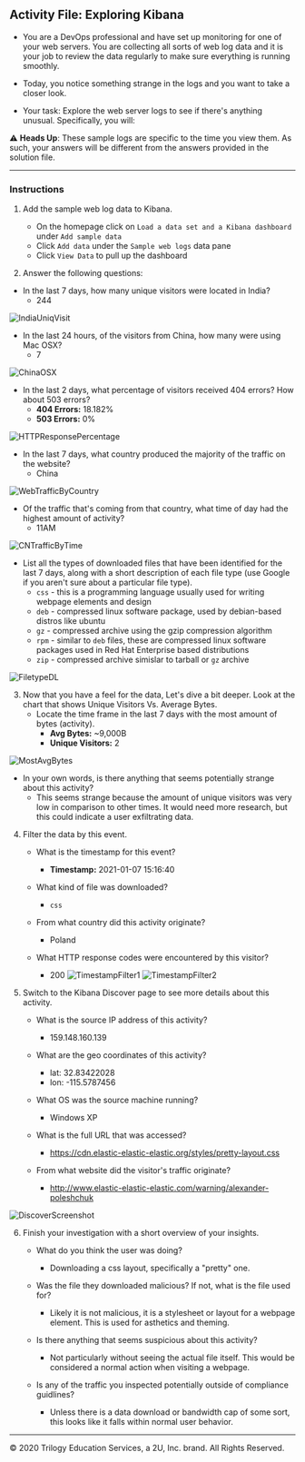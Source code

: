 ## Activity File: Exploring Kibana

* You are a DevOps professional and have set up monitoring for one of your web servers. You are collecting all sorts of web log data and it is your job to review the data regularly to make sure everything is running smoothly. 

* Today, you notice something strange in the logs and you want to take a closer look.

* Your task: Explore the web server logs to see if there's anything unusual. Specifically, you will:

:warning: **Heads Up**: These sample logs are specific to the time you view them. As such, your answers will be different from the answers provided in the solution file. 

---

### Instructions

1. Add the sample web log data to Kibana.
    - On the homepage click on `Load a data set and a Kibana dashboard` under `Add sample data`
    - Click `Add data` under the `Sample web logs` data pane
    - Click `View Data` to pull up the dashboard

2. Answer the following questions:

  - In the last 7 days, how many unique visitors were located in India?
      - 244

![IndiaUniqVisit](Images/Kibana/screen1.png)

  - In the last 24 hours, of the visitors from China, how many were using Mac OSX?
      - 7

![ChinaOSX](Images/Kibana/screen2.png)

  - In the last 2 days, what percentage of visitors received 404 errors? How about 503 errors?
      - **404 Errors:** 18.182%
      - **503 Errors:** 0%

![HTTPResponsePercentage](Images/Kibana/screen3.png)

  - In the last 7 days, what country produced the majority of the traffic on the website?
      - China

![WebTrafficByCountry](Images/Kibana/screen4.png)

  - Of the traffic that's coming from that country, what time of day had the highest amount of activity?
      - 11AM

![CNTrafficByTime](Images/Kibana/screen5.png)


  - List all the types of downloaded files that have been identified for the last 7 days, along with a short description of each file type (use Google if you aren't sure about a particular file type).
      - `css` - this is a programming language usually used for writing
          webpage elements and design
      - `deb` - compressed linux software package, used by debian-based distros 
          like ubuntu
      - `gz` - compressed archive using the gzip compression algorithm
      - `rpm` - similar to `deb` files, these are compressed linux software
          packages used in Red Hat Enterprise based distributions 
      - `zip` - compressed archive simislar to tarball or `gz` archive

![FiletypeDL](Images/Kibana/screen6.png)

3. Now that you have a feel for the data, Let's dive a bit deeper. Look at the chart that shows Unique Visitors Vs. Average Bytes.
   - Locate the time frame in the last 7 days with the most amount of bytes (activity).
       - **Avg Bytes:** ~9,000B
       - **Unique Visitors:** 2

![MostAvgBytes](Images/Kibana/screen7.png)

   - In your own words, is there anything that seems potentially strange about this activity?
       - This seems strange because the amount of unique visitors was very
           low in comparison to other times. It would need more research, but
           this could indicate a user exfiltrating data.

4. Filter the data by this event.
     - What is the timestamp for this event?
         - **Timestamp:** 2021-01-07 15:16:40 

     - What kind of file was downloaded?
         - `css` 
         
     - From what country did this activity originate?
         - Poland

     - What HTTP response codes were encountered by this visitor?
         - 200
![TimestampFilter1](Images/Kibana/screen8.png)
![TimestampFilter2](Images/Kibana/screen9.png)

5. Switch to the Kibana Discover page to see more details about this activity.
     - What is the source IP address of this activity?
         - 159.148.160.139

     - What are the geo coordinates of this activity?
         - lat: 32.83422028
         - lon: -115.5787456 

     - What OS was the source machine running?
         - Windows XP

     - What is the full URL that was accessed?
         - https://cdn.elastic-elastic-elastic.org/styles/pretty-layout.css

     - From what website did the visitor's traffic originate?
         - http://www.elastic-elastic-elastic.com/warning/alexander-poleshchuk

![DiscoverScreenshot](screen10.png)

6. Finish your investigation with a short overview of your insights. 

     - What do you think the user was doing?
         - Downloading a css layout, specifically a "pretty" one.

     - Was the file they downloaded malicious? If not, what is the file used for?
         - Likely it is not malicious, it is a stylesheet or layout for
             a webpage element. This is used for asthetics and theming.

     - Is there anything that seems suspicious about this activity?
         - Not particularly without seeing the actual file itself. This would
             be considered a normal action when visiting a webpage. 

     - Is any of the traffic you inspected potentially outside of compliance guidlines?
         - Unless there is a data download or bandwidth cap of some sort, this
             looks like it falls within normal user behavior. 


---
© 2020 Trilogy Education Services, a 2U, Inc. brand. All Rights Reserved.  
